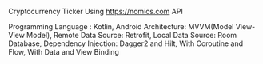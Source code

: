 Cryptocurrency Ticker Using https://nomics.com API

Programming Language : Kotlin,
Android Architecture: MVVM(Model View- View Model),
Remote Data Source: Retrofit,
Local Data Source: Room Database,
Dependency Injection: Dagger2 and Hilt,
With Coroutine and Flow,
With Data and View Binding
